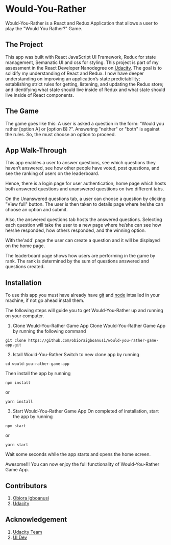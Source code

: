 # Would-You-Rather

Would-You-Rather is a React and Redux Application that allows a user to play the "Would You Rather?" Game.

## The Project

This app was built with React JavaScript UI Framework, Redux for state management, Semanatic UI and css for styling.
This project is part of my assessment in the React Developer Nanodegree on [Udacity](https://www.udacity.com). The goal is to solidify my understanding of React and Redux. I now have deeper understanding on improving an application’s state predictability; establishing strict rules for getting, listening, and updating the Redux store; and identifying what state should live inside of Redux and what state should live inside of React components.

## The Game

The game goes like this: A user is asked a question in the form: “Would you rather [option A] or [option B] ?”. Answering "neither" or "both" is against the rules. So, the must choose an option to proceed.

## App Walk-Through

This app enables a user to answer questions, see which questions they haven’t answered, see how other people have voted, post questions, and see the ranking of users on the leaderboard.

Hence, there is a login page for user authentication, home page which hosts both answered questions and unanswered questiions on two different tabs.

On the Unanswered questions tab, a user can choose a question by clicking "View full" button. The user is then taken to details page where he/she can choose an option and submit.

Also, the answered questions tab hosts the answered questions. Selecting each question will take the user to a new page where he/she can see how he/she responded, how others responded, and the winning option.

With the'add' page the user can create a question and it will be displayed on the home page.

The leaderboard page shows how users are performing in the game by rank. The rank is determined by the sum of questions answered and questions created.

## Installation

To use this app you must have already have [git](https://git-scm.com/downloads) and [node](https://nodejs.org/en/) intsalled in your machine, if not go ahead install them.

The following steps will guide you to get Would-You-Rather up and running on your computer.

1.  Clone Would-You-Rather Game App
    Clone Would-You-Rather Game App by running the following command

```
git clone https://github.com/obioraigboanusi/would-you-rather-game-app.git
```

2.  Istall Would-You-Rather
    Switch to new clone app by running

```
cd would-you-rather-game-app
```

Then install the app by running

```
npm install
```

or

```
yarn install
```

3.  Start Would-You-Rather Game App
    On completed of installation, start the app by running

```
npm start
```

or

```
yarn start
```

Wait some seconds while the app starts and opens the home screen.

Awesome!!!
You can now enjoy the full functionality of Would-You-Rather Game App.

## Contributors

1.  [ Obiora Igboanusi](https://github.com/obioraigboanusi)
2.  [Udacity](https://www.udacity.com)

## Acknowledgement

1. [Udacity Team](https://www.udacity.com)
2. [UI Dev](https://ui.dev/react-router-v4-handling-404-pages/)
